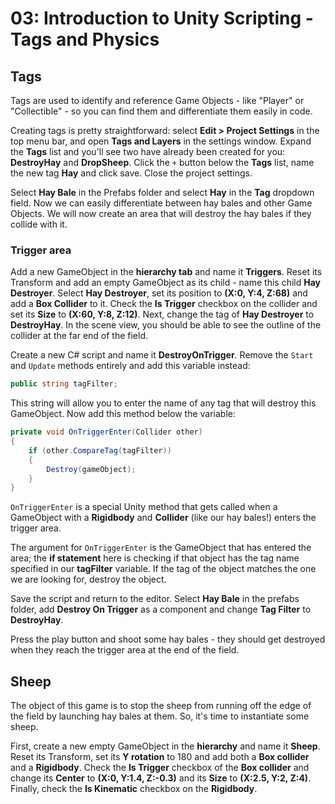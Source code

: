 # 03: Introduction to Unity Scripting - Tags and Physics

## Tags

Tags are used to identify and reference Game Objects - like "Player" or "Collectible" - so you can find them and differentiate them easily in code.

Creating tags is pretty straightforward: select **Edit > Project Settings** in the top menu bar, and open **Tags and Layers** in the settings window. Expand the **Tags** list and you'll see two have already been created for you: **DestroyHay** and **DropSheep**. Click the `+` button below the **Tags** list, name the new tag **Hay** and click save. Close the project settings.

Select **Hay Bale** in the Prefabs folder and select **Hay** in the **Tag** dropdown field. Now we can easily differentiate between hay bales and other Game Objects. We will now create an area that will destroy the hay bales if they collide with it.

### Trigger area

Add a new GameObject in the **hierarchy tab** and name it **Triggers**. Reset its Transform and add an empty GameObject as its child - name this child **Hay Destroyer**. Select **Hay Destroyer**, set its position to **(X:0, Y:4, Z:68)** and add a **Box Collider** to it. Check the **Is Trigger** checkbox on the collider and set its **Size** to **(X:60, Y:8, Z:12)**. Next, change the tag of **Hay Destroyer** to **DestroyHay**. In the scene view, you should be able to see the outline of the collider at the far end of the field.

Create a new C# script and name it **DestroyOnTrigger**. Remove the `Start` and `Update` methods entirely and add this variable instead:

```csharp
public string tagFilter;
```

This string will allow you to enter the name of any tag that will destroy this GameObject. Now add this method below the variable:

```csharp
private void OnTriggerEnter(Collider other) 
{
    if (other.CompareTag(tagFilter)) 
    {
        Destroy(gameObject); 
    }
}
```

`OnTriggerEnter` is a special Unity method that gets called when a GameObject with a **Rigidbody** and **Collider** (like our hay bales!) enters the trigger area.

The argument for `OnTriggerEnter` is the GameObject that has entered the area; the **if statement** here is checking if that object has the tag name specified in our **tagFilter** variable. If the tag of the object matches the one we are looking for, destroy the object.

Save the script and return to the editor. Select **Hay Bale** in the prefabs folder, add **Destroy On Trigger** as a component and change **Tag Filter** to **DestroyHay**.

Press the play button and shoot some hay bales - they should get destroyed when they reach the trigger area at the end of the field.

## Sheep

The object of this game is to stop the sheep from running off the edge of the field by launching hay bales at them. So, it's time to instantiate some sheep.

First, create a new empty GameObject in the **hierarchy** and name it **Sheep**. Reset its Transform, set its **Y rotation** to 180 and add both a **Box collider** and a **Rigidbody**. Check the **Is Trigger** checkbox of the **Box collider** and change its **Center** to **(X:0, Y:1.4, Z:-0.3)** and its **Size** to **(X:2.5, Y:2, Z:4)**. Finally, check the **Is Kinematic** checkbox on the **Rigidbody**.
